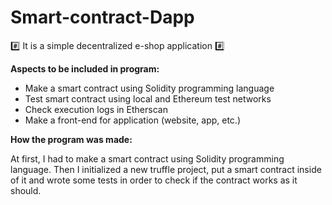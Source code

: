 # Smart-contract-Dapp

:hash: It is a simple decentralized e-shop application :hash:

**Aspects to be included in program:**
* Make a smart contract using Solidity programming language
* Test smart contract using local and Ethereum test networks
* Check execution logs in Etherscan
* Make a front-end for application (website, app, etc.)

**How the program was made:**

At first, I had to make a smart contract using Solidity programming language. Then I initialized a new truffle project, put a smart contract inside of it and wrote some tests in order to check if the contract works as it should.

